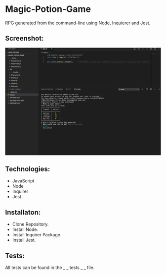 # Magic-Potion-Game

RPG generated from the command-line using Node, Inquierer and Jest. 

## Screenshot:
![image](https://github.com/bdamota/Magic-Potion-Game/blob/master/Screen%20Shot%202020-07-24%20at%209.04.32%20PM.png)


## Technologies:
- JavaScript 
- Node 
- Inquirer 
- Jest 

## Installaton:
- Clone Repository. 
- Install Node. 
- Install Inquirer Package. 
- Install Jest. 

## Tests:
All tests can be found in the _ _ tests _ _ file. 

